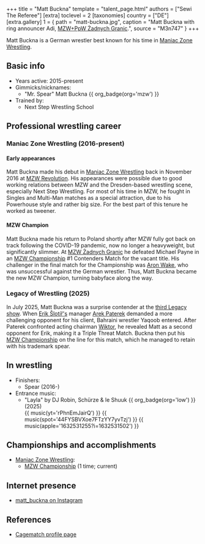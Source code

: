 +++
title = "Matt Buckna"
template = "talent_page.html"
authors = ["Sewi The Referee"]
[extra]
toclevel = 2
[taxonomies]
country = ["DE"]
[extra.gallery]
1 = { path = "matt-buckna.jpg", caption = "Matt Buckna with ring announcer Adi, [MZW+PpW Żadnych Granic](@/e/mzw/2023-09-23-mzw_ppw-zadnych-granic.md).", source = "M3n747" }
+++

Matt Buckna is a German wrestler best known for his time in [Maniac Zone Wrestling](@/o/mzw.md).

## Basic info

* Years active: 2015-present
* Gimmicks/nicknames:
  - "Mr. Spear" Matt Buckna {{ org_badge(org='mzw') }}
* Trained by:
  - Next Step Wrestling School

## Professional wrestling career

### Maniac Zone Wrestling (2016-present)

#### Early appearances

Matt Buckna made his debut in [Maniac Zone Wrestling](@/o/mzw.md) back in November 2016 at [MZW Revolution](@/e/mzw/2016-11-05-mzw-revolution.md). His appearances were possible due to good working relations between MZW and the Dresden-based wrestling scene, especially Next Step Wrestling. For most of his time in MZW, he fought in Singles and Multi-Man matches as a special attraction, due to his Powerhouse style and rather big size. For the best part of this tenure he worked as tweener.

#### MZW Champion

Matt Buckna made his return to Poland shortly after MZW fully got back on track following the COVID-19 pandemic, now no longer a heavyweight, but significantly slimmer. At [MZW Żadnych Granic](@/e/mzw/2023-09-23-mzw_ppw-zadnych-granic.md) he defeated Michael Payne in an [MZW Championship](@/c/mzw-championship.md) #1 Contenders Match for the vacant title. His challenger in the final match for the Championship was [Aron Wake](@/w/aron-wake.md), who was unsuccessful against the German wrestler. Thus, Matt Buckna became the new MZW Champion, turning babyface along the way.

### Legacy of Wrestling (2025)

In July 2025, Matt Buckna was a surprise contender at the [third Legacy show](@/e/low/2025-07-11-low-3.md). When [Erik Šlotíř's](@/w/erik-slotir.md) manager [Arek Paterek](@/w/arek-paterek.md) demanded a more challenging opponent for his client, Bahraini wrestler Yaqoob entered. After Paterek confronted acting chairman [Wiktor](@/w/wiktor-longman.md), he revealed Matt as a second opponent for Erik, making it a Triple Threat Match. Buckna then put his [MZW Championship](@/c/mzw-championship.md) on the line for this match, which he managed to retain with his trademark spear.

## In wrestling

* Finishers:
  - Spear (2016-)
* Entrance music:
  - "Layla" by DJ Robin, Schürze & le Shuuk
    {{ org_badge(org='low') }} (2025) <br>
    {{ music(yt='rPhnEmJairQ') }}
    {{ music(spot='44FYSBVXoe7FTzYY7yvTzj') }}
    {{ music(apple='1632531255?i=1632531502') }}

## Championships and accomplishments

* [Maniac Zone Wrestling](@/o/mzw.md):
  - [MZW Championship](@/c/mzw-championship.md) (1 time; current)

## Internet presence

* [matt_buckna on Instagram](https://www.instagram.com/matt_buckna/)

## References

* [Cagematch profile page](https://www.cagematch.net/?id=2&nr=22061)
